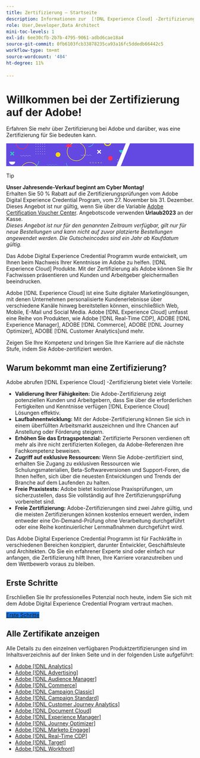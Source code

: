 ```yaml
---
title: Zertifizierung – Startseite
description: Informationen zur  [!DNL Experience Cloud] -Zertifizierung bei Adobe. Finden Sie heraus, was eine Zertifizierung für Sie bedeuten kann.
role: User,Developer,Data Architect
mini-toc-levels: 1
exl-id: 6ee30cfb-2b7b-4795-9061-adbd6cae18a4
source-git-commit: 0fb6103fcb33878235ca93a16fc5ddedb66442c5
workflow-type: tm+mt
source-wordcount: '484'
ht-degree: 11%

---
```


# Willkommen bei der Zertifizierung auf der Adobe!

Erfahren Sie mehr über Zertifizierung bei Adobe und darüber, was eine Zertifizierung für Sie bedeuten kann.

![Banner](/help/certifications/assets/home_banner_smallwide.png)

>[!TIP]
>
>**Unser Jahresende-Verkauf beginnt am Cyber Montag!**<br>
>Erhalten Sie 50 % Rabatt auf die Zertifizierungsprüfungen vom Adobe Digital Experience Credential Program, vom 27. November bis 31. Dezember. Dieses Angebot ist nur gültig, wenn Sie über die Variable [Adobe Certification Voucher Center](https://experienceleague.adobe.com/docs/analytics/analyze/home.html?lang=de). Angebotscode verwenden **Urlaub2023** an der Kasse. <br><i>Dieses Angebot ist nur für den genannten Zeitraum verfügbar, gilt nur für neue Bestellungen und kann nicht auf zuvor platzierte Bestellungen angewendet werden. Die Gutscheincodes sind ein Jahr ab Kaufdatum gültig.</i>

Das Adobe Digital Experience Credential Programm wurde entwickelt, um Ihnen beim Nachweis Ihrer Kenntnisse im Adobe zu helfen. [!DNL Experience Cloud] Produkte. Mit der Zertifizierung als Adobe können Sie Ihr Fachwissen präsentieren und Kunden und Arbeitgeber gleichermaßen beeindrucken.

Adobe [!DNL Experience Cloud] ist eine Suite digitaler Marketinglösungen, mit denen Unternehmen personalisierte Kundenerlebnisse über verschiedene Kanäle hinweg bereitstellen können, einschließlich Web, Mobile, E-Mail und Social Media. Adobe [!DNL Experience Cloud] umfasst eine Reihe von Produkten, wie Adobe [!DNL Real-Time CDP], ADOBE [!DNL Experience Manager], ADOBE [!DNL Commerce], ADOBE [!DNL Journey Optimizer], ADOBE [!DNL Customer Analytics]und mehr.

Zeigen Sie Ihre Kompetenz und bringen Sie Ihre Karriere auf die nächste Stufe, indem Sie Adobe-zertifiziert werden.

## Warum bekommt man eine Zertifizierung?

Adobe abrufen [!DNL Experience Cloud] -Zertifizierung bietet viele Vorteile:

* **Validierung Ihrer Fähigkeiten:** Die Adobe-Zertifizierung zeigt potenziellen Kunden und Arbeitgebern, dass Sie über die erforderlichen Fertigkeiten und Kenntnisse verfügen [!DNL Experience Cloud] Lösungen effektiv.
* **Laufbahnentwicklung:** Mit der Adobe-Zertifizierung können Sie sich in einem überfüllten Arbeitsmarkt auszeichnen und Ihre Chancen auf Anstellung oder Förderung steigern.
* **Erhöhen Sie das Ertragspotenzial:** Zertifizierte Personen verdienen oft mehr als ihre nicht zertifizierten Kollegen, da Adobe-Referenzen ihre Fachkompetenz beweisen.
* **Zugriff auf exklusive Ressourcen:** Wenn Sie Adobe-zertifiziert sind, erhalten Sie Zugang zu exklusiven Ressourcen wie Schulungsmaterialien, Beta-Softwareversionen und Support-Foren, die Ihnen helfen, sich über die neuesten Entwicklungen und Trends der Branche auf dem Laufenden zu halten.
* **Freie Praxistests:** Adobe bietet kostenlose Praxisprüfungen, um sicherzustellen, dass Sie vollständig auf Ihre Zertifizierungsprüfung vorbereitet sind.
* **Freie Zertifizierung:** Adobe-Zertifizierungen sind zwei Jahre gültig, und die meisten Zertifizierungen können kostenlos erneuert werden, indem entweder eine On-Demand-Prüfung ohne Verarbeitung durchgeführt oder eine Reihe kontinuierlicher Lernmaßnahmen durchgeführt wird.

Das Adobe Digital Experience Credential Programm ist für Fachkräfte in verschiedenen Bereichen konzipiert, darunter Entwickler, Geschäftsleute und Architekten. Ob Sie ein erfahrener Experte sind oder einfach nur anfangen, die Zertifizierung hilft Ihnen, Ihre Karriere voranzutreiben und dem Wettbewerb voraus zu bleiben.

## Erste Schritte

Erschließen Sie Ihr professionelles Potenzial noch heute, indem Sie sich mit dem Adobe Digital Experience Credential Program vertraut machen.

<a href="https://experienceleague.adobe.com/docs/certification/certification/getting-started.html" target="_blank" class="spectrum-Button spectrum-Button--fill spectrum-Button--accent spectrum-Button--sizeM is-margin-bottom-big-big at-element-click-tracking" style="background-color:#1473E6"><span class="spectrum-Button-label has-no-wrap">Erste Schritte</span></a>


## Alle Zertifikate anzeigen

Alle Details zu den einzelnen verfügbaren Produktzertifizierungen sind im Inhaltsverzeichnis auf der linken Seite und in der folgenden Liste aufgeführt:

* [Adobe [!DNL Analytics]](/help/certifications/aa/aa-overview.md)
* [Adobe [!DNL Advertising]](/help/certifications/aac/aac-overview.md)
* [Adobe [!DNL Audience Manager]](/help/certifications/aam/aam-overview.md)
* [Adobe [!DNL Commerce]](/help/certifications/ac/ac-overview.md)
* [Adobe [!DNL Campaign Classic]](/help/certifications/acc/acc-overview.md)
* [Adobe [!DNL Campaign Standard]](/help/certifications/acs/acs-overview.md)
* [Adobe [!DNL Customer Journey Analytics]](/help/certifications/acja/acja-overview.md)
* [Adobe [!DNL Document Cloud]](/help/certifications/adc/adc-overview.md)
* [Adobe [!DNL Experience Manager]](/help/certifications/aem/aem-overview.md)
* [Adobe [!DNL Journey Optimizer]](/help/certifications/ajo/ajo-overview.md)
* [Adobe [!DNL Marketo Engage]](/help/certifications/ame/ame-overview.md)
* [Adobe [!DNL Real-Time CDP]](/help/certifications/rtcdp/rtcdp-overview.md)
* [Adobe [!DNL Target]](/help/certifications/at/at-overview.md)
* [Adobe [!DNL Workfront]](/help/certifications/aw/aw-overview.md)
